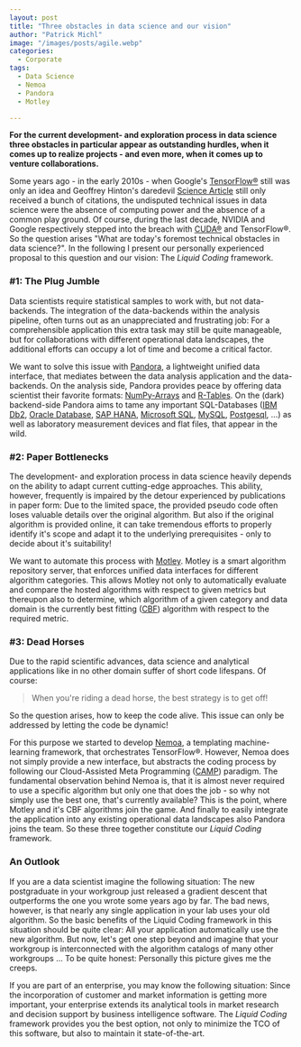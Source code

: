 ```yaml
---
layout: post
title: "Three obstacles in data science and our vision"
author: "Patrick Michl"
image: "/images/posts/agile.webp"
categories:
  - Corporate
tags:
  - Data Science
  - Nemoa
  - Pandora
  - Motley

---
```


**For the current development- and exploration process in data science three
obstacles in particular appear as outstanding hurdles, when it comes up to
realize projects - and even more, when it comes up to venture collaborations.**

Some years ago - in the early 2010s - when Google's
[TensorFlow®](https://www.tensorflow.org/) still was only an idea and Geoffrey
Hinton's daredevil [Science
Article](https://www.cs.toronto.edu/~hinton/science.pdf) still only received a
bunch of citations, the undisputed technical issues in data science were the
absence of computing power and the absence of a common play ground. Of course,
during the last decade, NVIDIA and Google respectively stepped into
the breach with [CUDA®](https://developer.nvidia.com/cuda-zone) and TensorFlow®.
So the question arises "What are today's foremost technical obstacles in data
science?". In the following I present our personally experienced proposal to
this question and our vision: The *Liquid Coding* framework.

### \#1: The Plug Jumble

Data scientists require statistical samples to work with, but not data-backends.
The integration of the data-backends within the analysis pipeline, often turns
out as an unappreciated and frustrating job: For a comprehensible application
this extra task may still be quite manageable, but for collaborations with
different operational data landscapes, the additional efforts can occupy a lot
of time and become a critical factor.

We want to solve this issue with [Pandora](/pandora.html), a lightweight unified
data interface, that mediates between the data analysis application and the
data-backends. On the analysis side, Pandora provides peace by offering data
scientist their favorite formats: [NumPy-Arrays](http://www.numpy.org/) and
[R-Tables](https://www.r-project.org/). On the (dark) backend-side Pandora aims
to tame any important SQL-Databases ([IBM
Db2](https://www.ibm.com/analytics/us/en/db2/), [Oracle
Database](https://www.oracle.com/database/), [SAP
HANA](https://www.sap.com/products/hana.html), [Microsoft
SQL](https://www.microsoft.com/sql-server), [MySQL](https://www.mysql.com),
[Postgesql](https://www.postgresql.org/), ...) as well as laboratory measurement
devices and flat files, that appear in the wild.

### \#2: Paper Bottlenecks

The development- and exploration process in data science heavily depends on the
ability to adapt current cutting-edge approaches. This ability, however,
frequently is impaired by the detour experienced by publications in paper form:
Due to the limited space, the provided pseudo code often loses valuable details
over the original algorithm. But also if the original algorithm is provided
online, it can take tremendous efforts to properly identify it's scope and adapt
it to the underlying prerequisites - only to decide about it's suitability!

We want to automate this process with [Motley](/pandora.html). Motley is a smart
algorithm repository server, that enforces unified data interfaces for different
algorithm categories. This allows Motley not only to automatically evaluate and
compare the hosted algorithms with respect to given metrics but thereupon also
to determine, which algorithm of a given category and data domain is the
currently best fitting ([CBF](/tags#CBF)) algorithm with respect to the required
metric.

### \#3: Dead Horses

Due to the rapid scientific advances, data science and analytical applications
like in no other domain suffer of short code lifespans. Of course:
> When you're riding a dead horse, the best strategy is to get off!

So the question arises, how to keep the code alive. This issue can only be
addressed by letting the code be dynamic!

For this purpose we started to develop [Nemoa](/nemoa.html), a templating
machine-learning framework, that orchestrates TensorFlow®. However, Nemoa does
not simply provide a new interface, but abstracts the coding process by
following our Cloud-Assisted Meta Programming ([CAMP](/tags#CAMP)) paradigm. The
fundamental observation behind Nemoa is, that it is almost never required to use
a specific algorithm but only one that does the job - so why not simply use the
best one, that's currently available? This is the point, where Motley and it's
CBF algorithms join the game. And finally to easily integrate the application
into any existing operational data landscapes also Pandora joins the team. So
these three together constitute our *Liquid Coding* framework.

### An Outlook

If you are a data scientist imagine the following situation: The new
postgraduate in your workgroup just released a gradient descent that outperforms
the one you wrote some years ago by far. The bad news, however, is that nearly
any single application in your lab uses your old algorithm. So the basic
benefits of the Liquid Coding framework in this situation should be quite clear:
All your application automatically use the new algorithm. But now, let's get one
step beyond and imagine that your workgroup is interconnected with the algorithm
catalogs of many other workgroups ... To be quite honest: Personally this
picture gives me the creeps.

If you are part of an enterprise, you may know the following situation: Since
the incorporation of customer and market information is getting more important,
your enterprise extends its analytical tools in market research and decision
support by business intelligence software. The *Liquid Coding* framework
provides you the best option, not only to minimize the TCO of this software, but
also to maintain it state-of-the-art.
